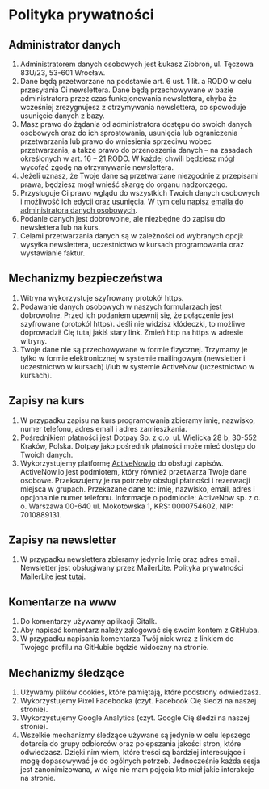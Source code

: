 # Polityka prywatności


## Administrator danych

1. Administratorem danych osobowych jest Łukasz Ziobroń, ul. Tęczowa 83U/23, 53-601 Wrocław.
2. Dane będą przetwarzane na podstawie art. 6 ust. 1 lit. a RODO w celu przesyłania Ci newslettera. Dane będą przechowywane w bazie administratora przez czas funkcjonowania newslettera, chyba że wcześniej zrezygnujesz z otrzymywania newslettera, co spowoduje usunięcie danych z bazy.
3. Masz prawo do żądania od administratora dostępu do swoich danych osobowych oraz do ich sprostowania, usunięcia lub ograniczenia przetwarzania lub prawo do wniesienia sprzeciwu wobec przetwarzania, a także prawo do przenoszenia danych – na zasadach określonych w art. 16 – 21 RODO. W każdej chwili będziesz mógł wycofać zgodę na otrzymywanie newslettera.
4. Jeżeli uznasz, że Twoje dane są przetwarzane niezgodnie z przepisami prawa, będziesz mógł wnieść skargę do organu nadzorczego.
5. Przysługuje Ci prawo wglądu do wszystkich Twoich danych osobowych i możliwość ich edycji oraz usunięcia. W tym celu [napisz emaila do administratora danych osobowych][mail-Lukasz].
6. Podanie danych jest dobrowolne, ale niezbędne do zapisu do newslettera lub na kurs.
7. Celami przetwarzania danych są w zależności od wybranych opcji: wysyłka newslettera, uczestnictwo w kursach programowania oraz wystawianie faktur.

## Mechanizmy bezpieczeństwa

1. Witryna wykorzystuje szyfrowany protokół https.
2. Podawanie danych osobowych w naszych formularzach jest dobrowolne. Przed ich podaniem upewnij się, że połączenie jest szyfrowane (protokół https). Jeśli nie widzisz kłódeczki, to możliwe doprowadził Cię tutaj jakiś stary link. Zmień http na https w adresie witryny.
3. Twoje dane nie są przechowywane w formie fizycznej. Trzymamy je tylko w formie elektronicznej w systemie mailingowym (newsletter i uczestnictwo w kursach) i/lub w systemie ActiveNow (uczestnictwo w kursach).

## Zapisy na kurs

1. W przypadku zapisu na kurs programowania zbieramy imię, nazwisko, numer telefonu, adres email i adres zamieszkania.
2. Pośrednikiem płatności jest Dotpay Sp. z o.o. ul. Wielicka 28 b, 30-552 Kraków, Polska. Dotpay jako pośrednik płatności może mieć dostęp do Twoich danych.
3. Wykorzystujemy platformę [ActiveNow.io][active-now-io] do obsługi zapisów. ActiveNow.io jest podmiotem, który również przetwarza Twoje dane osobowe. Przekazujemy je na potrzeby obsługi płatności i rezerwacji miejsca w grupach. Przekazane dane to: imię, nazwisko, email, adres i opcjonalnie numer telefonu. Informacje o podmiocie: ActiveNow sp. z o. o. Warszawa 00-640 ul. Mokotowska 1, KRS: 0000754602, NIP: 7010889131.

## Zapisy na newsletter

1. W przypadku newslettera zbieramy jedynie Imię oraz adres email. Newsletter jest obsługiwany przez MailerLite. Polityka prywatności MailerLite jest [tutaj][mailer-lite].

## Komentarze na www

1. Do komentarzy używamy aplikacji Gitalk.
2. Aby napisać komentarz należy zalogować się swoim kontem z GitHuba.
3. W przypadku napisania komentarza Twój nick wraz z linkiem do Twojego profilu na GitHubie będzie widoczny na stronie.

## Mechanizmy śledzące

1. Używamy plików cookies, które pamiętają, które podstrony odwiedzasz.
2. Wykorzystujemy Pixel Facebooka (czyt. Facebook Cię śledzi na naszej stronie).
3. Wykorzystujemy Google Analytics (czyt. Google Cię śledzi na naszej stronie).
4. Wszelkie mechanizmy śledzące używane są jedynie w celu lepszego dotarcia do grupy odbiorców oraz polepszania jakości stron, które odwiedzasz. Dzięki nim wiem, które treści są bardziej interesujące i mogę dopasowywać je do ogólnych potrzeb. Jednocześnie każda sesja jest zanonimizowana, w więc nie mam pojęcia kto miał jakie interakcje na stronie.

 [mail-Lukasz]: mailto:lukasz@coders.school
 [active-now-io]: https://activenow.io/
 [mailer-lite]: https://www.mailerlite.com/legal/privacy-policy
